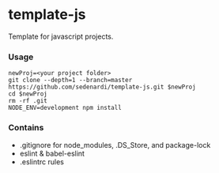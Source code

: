 # template-js
Template for javascript projects.

### Usage

    newProj=<your project folder>
    git clone --depth=1 --branch=master https://github.com/sedenardi/template-js.git $newProj
    cd $newProj
    rm -rf .git
    NODE_ENV=development npm install

### Contains

- .gitignore for node_modules, .DS_Store, and package-lock
- eslint & babel-eslint
- .eslintrc rules
